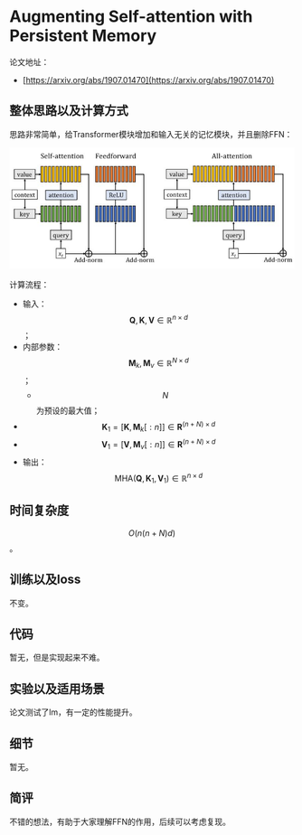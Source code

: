 # Augmenting Self-attention with Persistent Memory

论文地址：

- [https://arxiv.org/abs/1907.01470](https://arxiv.org/abs/1907.01470)



## 整体思路以及计算方式

思路非常简单，给Transformer模块增加和输入无关的记忆模块，并且删除FFN：

![](../.Photo/Memory/2.jpg)

计算流程：

- 输入：$$\mathbf Q,\mathbf K, \mathbf V\in \mathbb R^{n\times d}$$；
- 内部参数：$$\mathbf M_k, \mathbf M_{v} \in \mathbb R^{N\times d}$$；
  - $$N$$为预设的最大值；
- $$\mathbf K_1 = [\mathbf K, \mathbf M_{k}[:n]]\in \mathbf R^{(n+N)\times d}$$
- $$\mathbf V_1 = [\mathbf V, \mathbf M_{v}[:n]]\in \mathbf R^{(n+N)\times d}$$
- 输出：$$\mathrm{MHA}(\mathbf Q, \mathbf K_1, \mathbf V_1)\in \mathbb R^{n\times d}$$



## 时间复杂度

$$O(n(n+N)d)$$。



## 训练以及loss

不变。



## 代码

暂无，但是实现起来不难。



## 实验以及适用场景

论文测试了lm，有一定的性能提升。



## 细节

暂无。



## 简评

不错的想法，有助于大家理解FFN的作用，后续可以考虑复现。